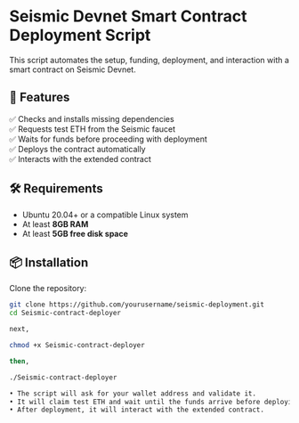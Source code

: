 # Seismic Devnet Smart Contract Deployment Script

This script automates the setup, funding, deployment, and interaction with a smart contract on Seismic Devnet.

## 🚀 Features
✅ Checks and installs missing dependencies  
✅ Requests test ETH from the Seismic faucet  
✅ Waits for funds before proceeding with deployment  
✅ Deploys the contract automatically  
✅ Interacts with the extended contract  

## 🛠️ Requirements
- Ubuntu 20.04+ or a compatible Linux system  
- At least **8GB RAM**  
- At least **5GB free disk space**  

## 📦 Installation
Clone the repository:
```sh
git clone https://github.com/yourusername/seismic-deployment.git
cd Seismic-contract-deployer

next,

chmod +x Seismic-contract-deployer

then,

./Seismic-contract-deployer

• The script will ask for your wallet address and validate it.
• It will claim test ETH and wait until the funds arrive before deploying.
• After deployment, it will interact with the extended contract.
